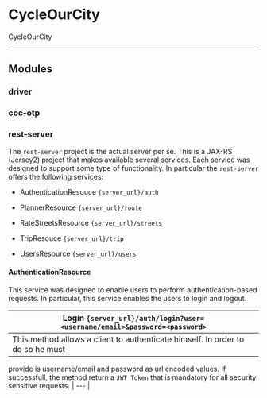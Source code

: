 # CycleOurCity
CycleOurCity

* * * 

## Modules


### driver

### coc-otp

### rest-server

The `rest-server` project is the actual server per se. This is a JAX-RS (Jersey2)
project that makes available several services. Each service was designed to
support some type of functionality. In particular the `rest-server` offers the
following services:

* AuthenticationResouce `{server_url}/auth`

* PlannerResource `{server_url}/route`

* RateStreetsResource `{server_url}/streets`

* TripResouce `{server_url}/trip`

* UsersResource `{server_url}/users`

#### AuthenticationResource

This service was designed to enable users to perform authentication-based requests.
In particular, this service enables the users to login and logout.

| Login `{server_url}/auth/login?user=<username/email>&password=<password>` |
| --- |
| This method allows a client to authenticate himself. In order to do so he must
provide is username/email and password as url encoded values. If successfull, the 
method return a `JWT Token` that is mandatory for all security sensitive requests.
| --- |

